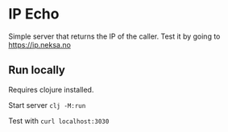 # IP Echo
Simple server that returns the IP of the caller.
Test it by going to https://ip.neksa.no

## Run locally
Requires clojure installed.

Start server
`clj -M:run`

Test with 
`curl localhost:3030`

